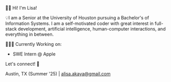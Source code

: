 👋🏽 Hi! I'm Lisa!

💡I am a Senior at the University of Houston pursuing a Bachelor's of Information Systems. I am a self-motivated coder with great interest in full-stack development, artificial intelligence, human-computer interactions, and everything in between.

👩🏽‍💻 Currently Working on: 
+ SWE Intern @ Apple

Let's connect! 🔗

Austin, TX (Summer '25) | [alisa.akaya@gmail.com](mailto:alisa.akaya@gmail.com)
